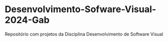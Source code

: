 # Desenvolvimento-Sofware-Visual-2024-Gab
Repositório com projetos da Disciplina Desenvolvimento de Software Visual
